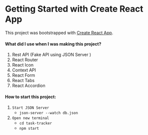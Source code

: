 # Getting Started with Create React App

This project was bootstrapped with [Create React App](https://github.com/facebook/create-react-app).

#### What did I use when I was making this project?
1. Rest API (Fake API using JSON Server )
2. React Router
3. React Icon
4. Context API
5. React Form
6. React Tabs
7. React Accordion


#### How to start this project:
1. `Start JSON Server`
   - `json-server --watch db.json`
2. `Open new terminal`
   - `cd task-tracker`
   - `npm start `
